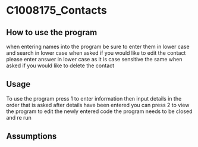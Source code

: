 C1008175_Contacts
===========================

How to use the program
----------------------
when entering names into the program be sure to enter them in lower case and search in lower case
when asked if you would like to edit the contact please enter answer in lower case as it is case sensitive
the same when asked if you would like to delete the contact

Usage
--------------------
To use the program press 1 to enter information 
then input details in the order that is asked
after details have been entered you can press 2 to view the program
to edit the newly entered code the program needs to be closed and re run

Assumptions
------------------